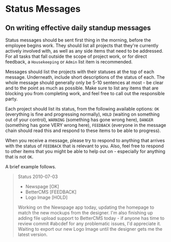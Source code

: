 # Status Messages
## On writing effective daily standup messages

Status messages should be sent first thing in the morning, before the employee begins work.  They should list all projects that they're currently actively involved with, as well as any side items that need to be addressed.  For all tasks that fall outside the scope of project work, or for direct feedback, a `Housekeeping` or `Admin` list item is recommended.

Messages should list the projects with their statuses at the top of each message.  Underneath, include short descriptions of the status of each.  The whole message should generally only be 5-10 sentences at most - be clear and to the point as much as possible.  Make sure to list any items that are blocking you from completing work, and feel free to call out the responsible party.

Each project should list its status, from the following available options: `OK` (everything is fine and progressing normally), `HOLD` (waiting on something out of your control), `WARNING` (something has gone wrong here), `DANGER` (something has gone VERY wrong here), `FEEDBACK` (everyone in the message chain should read this and respond to these items to be able to progress).

When you receive a message, please try to respond to anything that arrives with the status of `FEEDBACK` that is relevant to you.  Also, feel free to respond to other items that you might be able to help out on - especially for anything that is not `OK`.

A brief example follows.

>Status 2010-07-03
>
> * Newspage [OK]
> * BetterCMS [FEEDBACK]
> * Logo Image [HOLD]
>
>Working on the Newspage app today, updating the homepage to match the new mockups from the designer.  I'm also finishing up adding file upload support to BetterCMS today - if anyone has time to review commit #abcdef for any problematic issues, I'd appreciate it.  Waiting to export our new Logo Image until the designer gets me the latest version.
